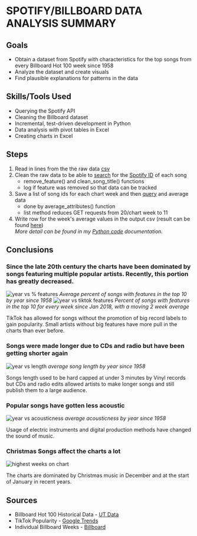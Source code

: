 # SPOTIFY/BILLBOARD DATA ANALYSIS SUMMARY

## Goals

- Obtain a dataset from Spotify with characteristics for the top songs from every Billboard Hot 100 week since 1958
- Analyze the dataset and create visuals
- Find plausible explanations for patterns in the data

## Skills/Tools Used

- Querying the Spotify API
- Cleaning the Billboard dataset
- Incremental, test-driven development in Python
- Data analysis with pivot tables in Excel
- Creating charts in Excel

## Steps
1. Read in lines from the the raw data [csv](modifiedbillboarddata.csv)
2. Clean the raw data to be able to [search](https://developer.spotify.com/documentation/web-api/reference/search) for the [Spotify ID](https://developer.spotify.com/documentation/web-api/concepts/spotify-uris-ids) of each song 
    - remove_feature() and clean_song_title() functions
    - log if feature was removed so that data can be tracked
3. Save a list of song ids for each chart week and then [query](https://developer.spotify.com/documentation/web-api/reference/get-several-audio-features) and average data
    - done by average_attributes() function
    - list method reduces GET requests from 20/chart week to 11
4. Write row for the week's average values in the output csv (result can be found [here](billboard_data.xlsx))
<br> *More detail can be found in my [Python code](python) documentation.*

## Conclusions

### Since the late 20th century the charts have been dominated by songs featuring multiple popular artists. Recently, this portion has greatly decreased.
![year vs % features](https://github.com/holdenellismain/SpotifyBillboard/assets/175176011/890dd5a1-8af6-41f3-b555-d8ad85ee50b1)
*Average percent of songs with features in the top 10 by year since 1958*
![year vs tiktok   features](https://github.com/holdenellismain/SpotifyBillboard/assets/175176011/2a51ee03-b992-4ce7-8d09-05369275b49f)
*Percent of songs with features in the top 10 for every week since Jan 2018, with a moving 2 week average*

TikTok has allowed for songs without the promotion of big record labels to gain popularity. Small artists without big features have more pull in the charts than ever before.

### Songs were made longer due to CDs and radio but have been getting shorter again
![year vs length](https://github.com/holdenellismain/SpotifyBillboard/assets/175176011/30cd96ff-b0c2-4697-90c7-801069685686)
*average song length by year since 1958*

Songs length used to be hard capped at under 3 minutes by Vinyl records but CDs and radio edits allowed artists to make longer songs and still publish them to a large audience.

### Popular songs have gotten less acoustic
![year vs acousticness](https://github.com/holdenellismain/SpotifyBillboard/assets/175176011/64d57b1e-732c-4f44-90ec-74120eb003a3)
*average acousticness by year since 1958*

Usage of electric instruments and digital production methods have changed the sound of music.

### Christmas Songs affect the charts a lot
![highest weeks on chart](https://github.com/holdenellismain/SpotifyBillboard/assets/175176011/81a1711b-e89b-4134-a425-67ab3b9dbd3b)

The charts are dominated by Christmas music in December and at the start of January in recent years.

## Sources

- Billboard Hot 100 Historical Data - [UT Data](https://github.com/utdata/rwd-billboard-data)
- TikTok Popularity - [Google Trends](https://trends.google.com/trends/explore?date=all&geo=US&q=tiktok&hl=en)
- Individual Billboard Weeks - [Billboard](https://www.billboard.com/charts/hot-100/)
